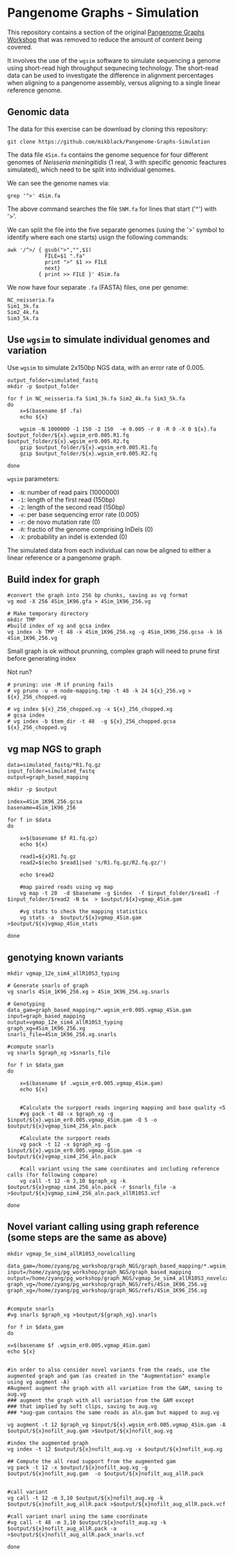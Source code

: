 # Pangenome Graphs - Simulation

This repository contains a section of the original [Pangenome Graphs Workshop](https://github.com/GenomicsAotearoa/Pangenome-Graphs-Workshop) that was removed to reduce the amount of content being covered.

It involves the use of the `wgsim` software to simulate sequencing a genome using short-read high throughput sequnecing technology. The short-read data can be used to investigate the difference in alignment percentages when aligning to a pangenome assembly, versus aligning to a single linear reference genome.


## Genomic data

The data for this exercise can be download by cloning this repository:

```
git clone https://github.com/mikblack/Pangenome-Graphs-Simulation
```

The data file `4Sim.fa` contains the genome sequence for four different genomes of *Neisseria meningitidis* (1 real, 3 with specific genomic feactures simulated), which need to be split into individual genomes. 

We can see the genome names via:

```
grep '^>' 4Sim.fa
```

The above command searches the file `5NM.fa` for lines that start ('^') with '>'.

We can split the file into the five separate genomes (using the '>' symbol to identify where each one starts) usign the following commands:

```
awk '/^>/ { gsub(">","",$1)
            FILE=$1 ".fa"
            print ">" $1 >> FILE
            next}
          { print >> FILE }' 4Sim.fa   
```

We now have four separate `.fa` (FASTA) files, one per genome:

```
NC_neisseria.fa
Sim1_3k.fa
Sim2_4k.fa
Sim3_5k.fa
```

## Use `wgsim` to simulate individual genomes and variation

Use `wgsim` to simulate 2x150bp NGS data, with an error rate of 0.005. 

```
output_folder=simulated_fastq
mkdir -p $output_folder

for f in NC_neisseria.fa Sim1_3k.fa Sim2_4k.fa Sim3_5k.fa
do
    x=$(basename $f .fa)
    echo ${x}

    wgsim -N 1000000 -1 150 -2 150  -e 0.005 -r 0 -R 0 -X 0 ${x}.fa $output_folder/${x}.wgsim_er0.005.R1.fq $output_folder/${x}.wgsim_er0.005.R2.fq
    gzip $output_folder/${x}.wgsim_er0.005.R1.fq
    gzip $output_folder/${x}.wgsim_er0.005.R2.fq

done
```

`wgsim` parameters:

 - `-N`: number of read pairs (1000000)
 - `-1`: length of the first read (150bp)
 - `-2`: length of the second read (150bp)
 - `-e`: per base sequencing error rate (0.005)
 - `-r`: de novo mutation rate (0)
 - `-R`: fractio of the genome comprising InDels (0)
 - `-X`: probability an indel is extended (0)

The simulated data from each individual can now be aligned to either a linear reference or a pangenome graph.

## Build index for graph

```
#convert the graph into 256 bp chunks, saving as vg format
vg mod -X 256 4Sim_1K96.gfa > 4Sim_1K96_256.vg
```
```
# Make temporary directory
mkdir TMP
#build index of xg and gcsa index
vg index -b TMP -t 48 -x 4Sim_1K96_256.xg -g 4Sim_1K96_256.gcsa -k 16 4Sim_1K96_256.vg
```

Small graph is ok without prunning, complex graph will need to prune first before generating index

Not run?

```
# pruning: use -M if pruning fails
# vg prune -u -m node-mapping.tmp -t 48 -k 24 ${x}_256.vg > ${x}_256_chopped.vg

# vg index ${x}_256_chopped.vg -x ${x}_256_chopped.xg
# gcsa index
# vg index -b $tem_dir -t 48  -g ${x}_256_chopped.gcsa  ${x}_256_chopped.vg
```

## vg map NGS to graph

```
data=simulated_fastq/*R1.fq.gz
input_folder=simulated_fastq
output=graph_based_mapping

mkdir -p $output

index=4Sim_1K96_256.gcsa
basename=4Sim_1K96_256

for f in $data
do

    x=$(basename $f R1.fq.gz)
    echo ${x}

    read1=${x}R1.fq.gz
    read2=$(echo $read1|sed 's/R1.fq.gz/R2.fq.gz/')

    echo $read2

    #map paired reads using vg map
    vg map -t 20  -d $basename -g $index  -f $input_folder/$read1 -f $input_folder/$read2 -N $x  > $output/${x}vgmap_4Sim.gam

    #vg stats to check the mapping statistics
    vg stats -a  $output/${x}vgmap_4Sim.gam  >$output/${x}vgmap_4Sim_stats

done
```

## genotying known variants

```
mkdir vgmap_12e_sim4_allR10S3_typing

# Generate snarls of graph
vg snarls 4Sim_1K96_256.xg > 4Sim_1K96_256.xg.snarls

# Genotyping
data_gam=graph_based_mapping/*.wgsim_er0.005.vgmap_4Sim.gam
input=graph_based_mapping
output=vgmap_12e_sim4_allR10S3_typing
graph_xg=4Sim_1K96_256.xg
snarls_file=4Sim_1K96_256.xg.snarls

#compute snarls
vg snarls $graph_xg >$snarls_file

for f in $data_gam
do

    x=$(basename $f .wgsim_er0.005.vgmap_4Sim.gam)
    echo ${x}


    #Calculate the surpport reads ingoring mapping and base quality <5
    #vg pack -t 48 -x $graph_xg -g $input/${x}.wgsim_er0.005.vgmap_4Sim.gam -Q 5 -o $output/${x}vgmap_Sim4_256_aln.pack

    #Calculate the surpport reads
    vg pack -t 12 -x $graph_xg -g $input/${x}.wgsim_er0.005.vgmap_4Sim.gam -o $output/${x}vgmap_sim4_256_aln.pack

    #call variant using the same coordinates and including reference calls (for following compare)
    vg call -t 12 -m 3,10 $graph_xg -k $output/${x}vgmap_sim4_256_aln.pack -r $snarls_file -a  >$output/${x}vgmap_sim4_256_aln.pack_allR10S3.vcf

done
```

## Novel variant calling using graph reference (some steps are the same as above)

```
mkdir vgmap_5e_sim4_allR10S3_novelcalling 

data_gam=/home/zyang/pg_workshop/graph_NGS/graph_based_mapping/*.wgsim_er0.005.vgmap_4Sim.gam
input=/home/zyang/pg_workshop/graph_NGS/graph_based_mapping
output=/home/zyang/pg_workshop/graph_NGS/vgmap_5e_sim4_allR10S3_novelcalling
graph_vg=/home/zyang/pg_workshop/graph_NGS/refs/4Sim_1K96_256.vg
graph_xg=/home/zyang/pg_workshop/graph_NGS/refs/4Sim_1K96_256.xg


#compute snarls
#vg snarls $graph_xg >$output/${graph_xg}.snarls

for f in $data_gam
do

x=$(basename $f .wgsim_er0.005.vgmap_4Sim.gam)
echo ${x}


#in order to also consider novel variants from the reads, use the augmented graph and gam (as created in the "Augmentation" example using vg augment -A)
#Augment augment the graph with all variation from the GAM, saving to aug.vg
### augment the graph with all variation from the GAM except
### that implied by soft clips, saving to aug.vg
### *aug-gam contains the same reads as aln.gam but mapped to aug.vg

vg augment -t 12 $graph_vg $input/${x}.wgsim_er0.005.vgmap_4Sim.gam -A $output/${x}nofilt_aug.gam >$output/${x}nofilt_aug.vg

#index the augmented graph
vg index -t 12 $output/${x}nofilt_aug.vg -x $output/${x}nofilt_aug.xg

## Compute the all read support from the augmented gam
vg pack -t 12 -x $output/${x}nofilt_aug.xg -g $output/${x}nofilt_aug.gam  -o $output/${x}nofilt_aug_allR.pack


#call variant
vg call -t 12 -m 3,10 $output/${x}nofilt_aug.xg -k $output/${x}nofilt_aug_allR.pack >$output/${x}nofilt_aug_allR.pack.vcf

#call variant snarl using the same coordinate
#vg call -t 48 -m 3,10 $output/${x}nofilt_aug.xg -k $output/${x}nofilt_aug_allR.pack -a >$output/${x}nofilt_aug_allR.pack_snarls.vcf

done

